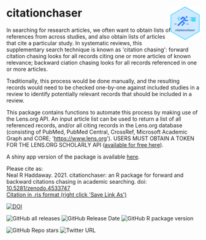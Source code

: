 # citationchaser <img src="inst/extdata/citationchaser.png" align="right" width="15%"/>

In searching for research articles, we often want to obtain lists of references from across studies, and also obtain lists of articles that cite a particular study. In systematic reviews, this supplementary search technique is known as 'citation chasing': forward citation chasing looks for all records citing one or more articles of known relevance; backward ciation chasing looks for all records referenced in one or more articles. 

Traditionally, this process would be done manually, and the resulting records would need to be checked one-by-one against included studies in a review to identify potentially relevant records that should be included in a review. 

This package contains functions to automate this process by making use of the Lens.org API. An input article list can be used to return a list of all referenced records, and/or all citing records in the Lens.org database (consisting of PubMed, PubMed Central, CrossRef, Microsoft Academic Graph and CORE; 'https://www.lens.org'). USERS MUST OBTAIN A TOKEN FOR THE LENS.ORG SCHOLARLY API (<a href="https://www.lens.org/lens/user/subscriptions#scholar" target="_blank">available for free here</a>).

A shiny app version of the package is available [here](https://estech.shinyapps.io/citationchaser/).

Please cite as:<br>
Neal R Haddaway. 2021. citationchaser: an R package for forward and backward citations chasing in academic searching. doi: <a href="https://doi.org/10.5281/zenodo.4533747" target="_blank">10.5281/zenodo.4533747</a><br>
<a id="raw-url" href="https://raw.githubusercontent.com/nealhaddaway/citationchaser/master/inst/extdata/citation.ris">Citation in .ris format (right click 'Save Link As')</a>

<!-- badges: start -->
[![DOI](https://zenodo.org/badge/DOI/10.5281/zenodo.4533747.svg)](https://doi.org/10.5281/zenodo.4533747)

![GitHub all releases](https://img.shields.io/github/downloads/nealhaddaway/citationchaser/total)
![GitHub Release Date](https://img.shields.io/github/release-date/nealhaddaway/citationchaser)
![GitHub R package version](https://img.shields.io/github/r-package/v/nealhaddaway/citationchaser)

![GitHub Repo stars](https://img.shields.io/github/stars/nealhaddaway/citationchaser?style=social)
![Twitter URL](https://img.shields.io/twitter/url?style=social&url=https%3A%2F%2Fwww.twitter.com%2Fnealhaddaway)
<!-- badges: end -->
